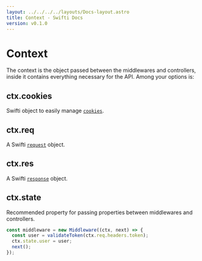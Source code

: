 ```yaml
---
layout: ../../../../layouts/Docs-layout.astro
title: Context - Swifti Docs
version: v0.1.0
---
```


# Context

The context is the object passed between the middlewares and controllers, inside it contains everything necessary for the API. Among your options is:

## ctx.cookies

Swifti object to easily manage [`cookies`](/docs/cookies).

## ctx.req

A Swifti [`request`](/docs/request) object.

## ctx.res

A Swifti [`response`](/docs/response) object.

## ctx.state

Recommended property for passing properties between middlewares and controllers.

```ts
const middleware = new Middleware((ctx, next) => {
  const user = validateToken(ctx.req.headers.token);
  ctx.state.user = user;
  next();
});
```
